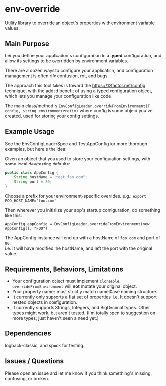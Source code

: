 # env-override

Utility library to override an object's properties with environment variable values.  


## Main Purpose
Let you define your application's configuration in a **typed** configuration, 
and allow its settings to be overridden by environment variables.

There are a dozen ways to configure your application, and configuration management is often rife confusion, rot, and bugs.  

The approach this tool takes is toward the https://12factor.net/config
technique, with the added benefit of using a typed configuration object, which lets you manage your configuration like code. 

The main class/method is `EnvConfigLoader.overrideFromEnvironment(T config, String environmentPrefix)`
where config is some object you've created, used for storing your config settings. 

## Example Usage
See the EnvConfigLoaderSpec and TestAppConfig for more thorough examples, but here's the idea:

Given an object that you used to store your configuration settings, with some local dev/testing defaults:
```java
public class AppConfig {
    String hostName = "test.foo.com";
    String port = 80;
}
```

Choose a prefix for your environment-specific overrides.  e.g.: 
`export FOO_HOST_NAME="foo.com"`

Then wherever you initialize your app's startup configuration, do something like this:
```
AppConfig appConfig = EnvConfigLoader.overrideFromEnvironment(new AppConfig(), "FOO") 
```

The AppConfig instance will end up with a hostName of `foo.com` and port of `80`.  
i.e. It will have modified the hostName, and left the port with the original value.

## Requirements, Behaviors, Limitations
- Your configuration object must implement `Cloneable`. `overrideFromEnvironment` will **not** mutate your original object.
- Your property names must strictly match camelCase naming structure.
- It currently only supports a flat set of properties. i.e. It doesn't support nested objects in configuration.  
- It currently supports Strings, Integers, and BigDecimal types.  Other types might work, but aren't tested.  (I'm totally open to suggestion on more types; just haven't seen a need yet.)  

## Dependencies
logback-classic, and spock for testing. 

## Issues / Questions
Please open an issue and let me know if you think something's missing, confusing, or broken.   

